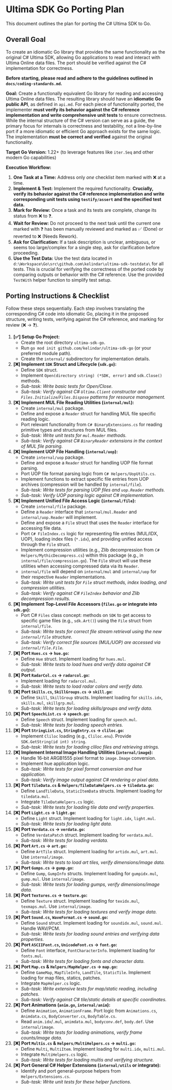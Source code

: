 # Ultima SDK Go Porting Plan

This document outlines the plan for porting the C# Ultima SDK to Go.

## Overall Goal

To create an idiomatic Go library that provides the same functionality as the original C# Ultima SDK, allowing Go applications to read and interact with Ultima Online data files. The port should be verified against the C# implementation for correctness.

**Before starting, please read and adhere to the guidelines outlined in `docs/coding-standards.md`.**

**Goal:** Create a functionally equivalent Go library for reading and accessing Ultima Online data files. The resulting library should have an **idiomatic Go public API**, as defined in `api.md`. For each piece of functionality ported, the implementer **must verify its behavior against the C# reference implementation and write comprehensive unit tests** to ensure correctness. While the internal structure of the C# version can serve as a guide, the primary focus for internals is correctness and testability, not a line-by-line port if a more idiomatic or efficient Go approach exists for the same logic. The implementation **must be correct and verified** against the original functionality.

**Target Go Version:** 1.22+ (to leverage features like `iter.Seq` and other modern Go capabilities)

**Execution Workflow:**

1.  **One Task at a Time:** Address only _one_ checklist item marked with ❌ at a time.
2.  **Implement & Test:** Implement the required functionality. **Crucially, verify its behavior against the C# reference implementation and write corresponding unit tests using `testify/assert` and the specified test data.**
3.  **Mark for Review:** Once a task and its tests are complete, change its status from ❌ to ❓.
4.  **Wait for Review:** Do not proceed to the next task until the current one marked with ❓ has been manually reviewed and marked as ✅ (Done) or reverted to ❌ (Needs Rework).
5.  **Ask for Clarification:** If a task description is unclear, ambiguous, or seems too large/complex for a single step, ask for clarification before proceeding.
6.  **Use the Test Data:** Use the test data located in `d:\Workspace\Go\src\github.com\kelindar\ultima-sdk-testdata\` for all tests. This is crucial for verifying the correctness of the ported code by comparing outputs or behavior with the C# reference. Use the provided `TestWith` helper function to simplify test setup.

## Porting Instructions & Checklist

Follow these steps sequentially. Each step involves translating the corresponding C# code into idiomatic Go, placing it in the proposed structure, writing tests, verifying against the C# reference, and marking for review (❌ -> ❓).

1.  **[✅] Setup Go Project:**
    - Create the root directory `ultima-sdk-go`.
    - Run `go mod init github.com/kelindar/ultima-sdk-go` (or your preferred module path).
    - Create the `internal/` subdirectory for implementation details.
2.  **[❌] Implement `SDK` Struct and Lifecycle (`sdk.go`):**
    - Define `SDK` struct.
    - Implement `Open(directory string) (*SDK, error)` and `sdk.Close()` methods.
    - _Sub-task: Write basic tests for Open/Close._
    - _Sub-task: Verify against C# `Ultima.Client` constructor and `Files.Initialize`/`Files.Dispose` patterns for resource management._
3.  **[❌] Implement MUL File Reading Utilities (`internal/mul`):**
    - Create `internal/mul` package.
    - Define and expose a `Reader` struct for handling MUL file specific reading logic.
    - Port relevant functionality from `C# BinaryExtensions.cs` for reading primitive types and structures from MUL files.
    - _Sub-task: Write unit tests for `mul.Reader` methods._
    - _Sub-task: Verify against C# `BinaryReader` extensions in the context of MUL file parsing._
4.  **[❌] Implement UOP File Handling (`internal/uop`):**
    - Create `internal/uop` package.
    - Define and expose a `Reader` struct for handling UOP file format parsing.
    - Port UOP file format parsing logic from `C# Helpers/UopUtils.cs`.
    - Implement functions to extract specific file entries from UOP archives (compression will be handled by `internal/file`).
    - _Sub-task: Write tests for parsing UOP files and `uop.Reader` methods._
    - _Sub-task: Verify UOP parsing logic against C# implementation._
5.  **[❌] Implement Unified File Access Logic (`internal/file`):**
    - Create `internal/file` package.
    - Define a `Reader` interface that `internal/mul.Reader` and `internal/uop.Reader` will implement.
    - Define and expose a `File` struct that uses the `Reader` interface for accessing file data.
    - Port `C# FileIndex.cs` logic for representing file entries (MUL/IDX, UOP), loading index files (`*.idx`), and providing unified access through the `File` struct.
    - Implement compression utilities (e.g., Zlib decompression from `C# Helpers/MythicDecompress.cs`) within this package (e.g., in `internal/file/compression.go`). The `File` struct will use these utilities when accessing compressed data via its `Reader`.
    - `internal/file` will depend on `internal/mul` and `internal/uop` for their respective `Reader` implementations.
    - _Sub-task: Write unit tests for `File` struct methods, index loading, and compression utilities._
    - _Sub-task: Verify against C# `FileIndex` behavior and Zlib decompression results._
6.  **[❌] Implement Top-Level File Accessors (`files.go` or integrate into `sdk.go`):**
    - Port C# `Files` class concept: methods on `SDK` to get access to specific game files (e.g., `sdk.Art()`) using the `File` struct from `internal/file`.
    - _Sub-task: Write tests for correct file stream retrieval using the new `internal/file` structure._
    - _Sub-task: Verify correct file sources (MUL/UOP) are accessed via `internal/file.File`._
7.  **[❌] Port `Hues.cs` -> `hue.go`:**
    - Define `Hue` struct. Implement loading for `hues.mul`.
    - _Sub-task: Write tests to load hues and verify data against C# output._
8.  **[❌] Port `RadarCol.cs` -> `radarcol.go`:**
    - Implement loading for `radarcol.mul`.
    - _Sub-task: Write tests to load radar colors and verify data._
9.  **[❌] Port `Skills.cs`, `SkillGroups.cs` -> `skill.go`:**
    - Define `Skill`, `SkillGroup` structs. Implement loading for `skills.idx`, `skills.mul`, `skillgrp.mul`.
    - _Sub-task: Write tests for loading skills/groups and verify data._
10. **[❌] Port `SpeechList.cs` -> `speech.go`:**
    - Define `Speech` struct. Implement loading for `speech.mul`.
    - _Sub-task: Write tests for loading speech entries._
11. **[❌] Port `StringList.cs`, `StringEntry.cs` -> `cliloc.go`:**
    - Implement `Cliloc` loading (e.g., `Cliloc.enu`). Provide `SDK.GetString(id int) string`.
    - _Sub-task: Write tests for loading cliloc files and retrieving strings._
12. **[❌] Implement Internal Image Handling Utilities (`internal/image`):**
    - Handle 16-bit ARGB1555 pixel format to `image.Image` conversion.
    - Implement hue application logic.
    - _Sub-task: Write tests for pixel format conversion and hue application._
    - _Sub-task: Verify image output against C# rendering or pixel data._
13. **[❌] Port `TileData.cs` & `Helpers/TileDataHelpers.cs` -> `tiledata.go`:**
    - Define `LandTileData`, `StaticItemData` structs. Implement loading for `tiledata.mul`.
    - Integrate `TileDataHelpers.cs` logic.
    - _Sub-task: Write tests for loading tile data and verify properties._
14. **[❌] Port `Light.cs` -> `light.go`:**
    - Define `Light` struct. Implement loading for `light.idx`, `light.mul`.
    - _Sub-task: Write tests for loading light data._
15. **[❌] Port `Verdata.cs` -> `verdata.go`:**
    - Define `VerdataPatch` struct. Implement loading for `verdata.mul`.
    - _Sub-task: Write tests for loading verdata._
16. **[❌] Port `Art.cs` -> `art.go`:**
    - Define `ArtTile` struct. Implement loading for `artidx.mul`, `art.mul`. Use `internal/image`.
    - _Sub-task: Write tests to load art tiles, verify dimensions/image data._
17. **[❌] Port `Gumps.cs` -> `gump.go`:**
    - Define `Gump`, `GumpInfo` structs. Implement loading for `gumpidx.mul`, `gump.mul`. Use `internal/image`.
    - _Sub-task: Write tests for loading gumps, verify dimensions/image data._
18. **[❌] Port `Textures.cs` -> `texture.go`:**
    - Define `Texture` struct. Implement loading for `texidx.mul`, `texmaps.mul`. Use `internal/image`.
    - _Sub-task: Write tests for loading textures and verify image data._
19. **[❌] Port `Sound.cs`, `WaveFormat.cs` -> `sound.go`:**
    - Define `Sound` struct. Implement loading for `soundidx.mul`, `sound.mul`. Handle WAV/PCM.
    - _Sub-task: Write tests for loading sound entries and verifying data properties._
20. **[❌] Port `ASCIIFont.cs`, `UnicodeFont.cs` -> `font.go`:**
    - Define `Font` interface, `FontCharacterInfo`. Implement loading for `fonts.mul`.
    - _Sub-task: Write tests for loading fonts and character data._
21. **[❌] Port `Map.cs` & `Helpers/MapHelper.cs` -> `map.go`:**
    - Define `GameMap`, `MapTileInfo`, `LandTile`, `StaticTile`. Implement loading for map files, statics, patches.
    - Integrate `MapHelper.cs` logic.
    - _Sub-task: Write extensive tests for map/static reading, including patches._
    - _Sub-task: Verify against C# tile/static details at specific coordinates._
22. **[❌] Port Animations (`anim.go`, `internal/anim`):**
    - Define `Animation`, `AnimationFrame`. Port logic from `Animations.cs`, `Animdata.cs`, `BodyConverter.cs`, `BodyTable.cs`.
    - Read `anim.idx`/`.mul`, `animdata.mul`, `bodyconv.def`, `body.def`. Use `internal/image`.
    - _Sub-task: Write tests for loading animations, verify frame counts/image data._
23. **[❌] Port `Multis.cs` & `Helpers/MultiHelpers.cs` -> `multi.go`:**
    - Define `Multi`, `MultiItem`. Implement loading for `multi.idx`, `multi.mul`.
    - Integrate `MultiHelpers.cs` logic.
    - _Sub-task: Write tests for loading multis and verifying structure._
24. **[❌] Port General C# Helper Extensions (`internal/utils` or integrate):**
    - Identify and port general-purpose helpers from `Helpers/Extensions.cs`.
    - _Sub-task: Write unit tests for these helper functions._
